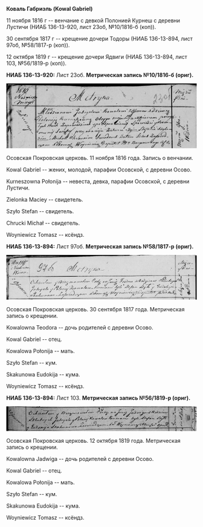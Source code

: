 **Коваль Габриэль (Kowal Gabriel)**

11 ноября 1816 г -- венчание с девкой Полонией Курнеш с деревни Лустичи
(НИАБ 136-13-920, лист 23об, №10/1816-б (коп)).

30 сентября 1817 г -- крещение дочери Тодоры (НИАБ 136-13-894, лист
97об, №58/1817-р (коп)).

12 октября 1819 г -- крещение дочери Ядвиги (НИАБ 136-13-894, лист 103,
№56/1819-р (коп)).

**НИАБ 136-13-920:** Лист 23об. **Метрическая запись №10/1816-б
(ориг).**

![](./media/66fee92a2ee50747b2ea589c4b3857f133099c73.png)

Осовская Покровская церковь. 11 ноября 1816 года. Запись о венчании.

Kowal Gabriel -- жених, молодой, парафии Осовской, с деревни Осово.

Kurneszowna Połonija -- невеста, девка, парафии Осовской, с деревни
Лустичи.

Zielonka Maciey -- свидетель.

Szyło Stefan -- свидетель.

Chrucki Michał -- свидетель.

Woyniewicz Tomasz -- ксёндз.

**НИАБ 136-13-894:** Лист 97об. **Метрическая запись №58/1817-р
(ориг).**

![](./media/fe08d736fbda37fafe7c179a21f3cbf9e4adc8b5.png)

Осовская Покровская церковь. 30 сентября 1817 года. Метрическая запись о
крещении.

Kowalowna Teodora -- дочь родителей с деревни Осовo.

Kowal Gabriel -- отец.

Kowalowa Połonija -- мать.

Szyło Stefan -- кум.

Skakunowa Eudokija -- кума.

Woyniewicz Tomasz -- ксёндз.

**НИАБ 136-13-894:** Лист 103. **Метрическая запись №56/1819-р (ориг).**

![](./media/3ce6dda4e59baabd70f4cd2fe391047852078bec.png)

Осовская Покровская церковь. 12 октября 1819 года. Метрическая запись о
крещении.

Kowalowna Jadwiga -- дочь родителей с деревни Осовo.

Kowal Gabriel -- отец.

Kowalowa Połonija -- мать.

Szyło Stefan -- кум.

Skakunowa Eudokija -- кума.

Woyniewicz Tomasz -- ксёндз.
